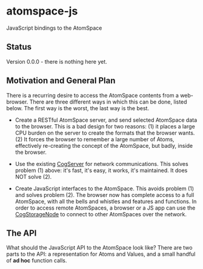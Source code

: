 # atomspace-js
JavaScript bindings to the AtomSpace

## Status
Version 0.0.0 - there is nothing here yet.

## Motivation and General Plan
There is a recurring desire to access the AtomSpace contents from a
web-browser. There are three different ways in which this can be done,
listed below. The first way is the worst, the last way is the best.

* Create a RESTful AtomSpace server, and send selected AtomSpace data to
  the browser. This is a bad design for two reasons: (1) it places a
  large CPU burden on the server to create the formats that the browser
  wants. (2) It forces the browser to remember a large number of Atoms,
  effectively re-creating the concept of the AtomSpace, but badly,
  inside the browser.

* Use the existing [CogServer](https://github.com/opencog/cogserver) for
  network communications. This solves problem (1) above: it's fast, it's
  easy, it works, it's maintained.  It does NOT solve (2).

* Create JavaScript interfaces to the AtomSpace. This avoids problem (1)
  and solves problem (2).  The browser now has complete access to a full
  AtomSpace, with all the bells and whistles and features and functions.
  In order to access remote AtomSpaces, a browser or a JS app can use the
  [CogStorageNode](https://wiki.opencog.org/w/CogStorageNode) to connect
  to other AtomSpaces over the network.

## The API
What should the JavaScript API to the AtomSpace look like? There are two
parts to the API: a representation for Atoms and Values, and a small
handful of **ad hoc** function calls.
